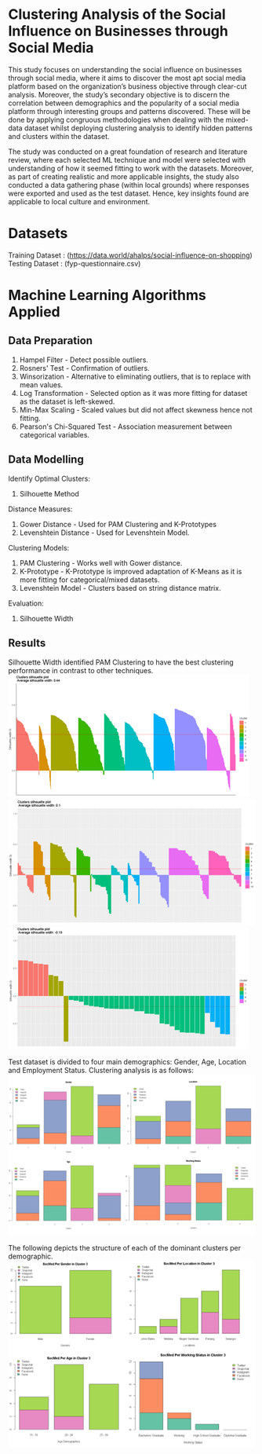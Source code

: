 # Clustering Analysis of the Social Influence on Businesses through Social Media
This study focuses on understanding the social influence on businesses through social media, where it aims to discover the most apt social media platform based on the organization’s business objective through clear-cut analysis. Moreover, the study’s secondary objective is to discern the correlation between demographics and the popularity of a social media platform through interesting groups and patterns discovered. These will be done by applying congruous methodologies when dealing with the mixed-data dataset whilst deploying clustering analysis to identify hidden patterns and clusters within the dataset.

The study was conducted on a great foundation of research and literature review, where each selected ML technique and model were selected with understanding of how it seemed fitting to work with the datasets. Moreover, as part of creating realistic and more applicable insights, the study also conducted a data gathering phase (within local grounds) where responses were exported and used as the test dataset. Hence, key insights found are applicable to local culture and environment.    

# Datasets
Training Dataset : (https://data.world/ahalps/social-influence-on-shopping) <br />
Testing Dataset : (fyp-questionnaire.csv) 

# Machine Learning Algorithms Applied
Data Preparation
-------------------------
1. Hampel Filter - Detect possible outliers.
2. Rosners' Test - Confirmation of outliers. 
3. Winsorization - Alternative to eliminating outliers, that is to replace with mean values.
4. Log Transformation - Selected option as it was more fitting for dataset as the dataset is left-skewed.
5. Min-Max Scaling - Scaled values but did not affect skewness hence not fitting.
6. Pearson's Chi-Squared Test - Association measurement between categorical variables. 

Data Modelling
-------------------------
Identify Optimal Clusters:
1. Silhouette Method

Distance Measures: 
1. Gower Distance - Used for PAM Clustering and K-Prototypes
2. Levenshtein Distance - Used for Levenshtein Model.

Clustering Models:
1. PAM Clustering - Works well with Gower distance. 
2. K-Prototype - K-Prototype is improved adaptation of K-Means as it is more fitting for categorical/mixed datasets.
3. Levenshtein Model - Clusters based on string distance matrix. 

Evaluation: 
1. Silhouette Width 

Results
-------------------------
Silhouette Width identified PAM Clustering to have the best clustering performance in contrast to other techniques. 
![sil-wid-pam](/results/sil-wid-pam.png)
![sil-wid-pam](/results/sil-wid-kp.png)
![sil-wid-pam](/results/sil-wid-lv.png)

Test dataset is divided to four main demographics: Gender, Age, Location and Employment Status. Clustering analysis is as follows: 
![res-1](/results/test-dataset-res.png)

The following depicts the structure of each of the dominant clusters per demographic.  
![res-2](/results/test-dataset-res-2.png)
